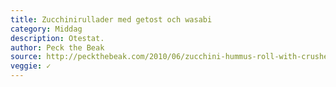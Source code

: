 ```yaml
---
title: Zucchinirullader med getost och wasabi
category: Middag
description: Otestat.
author: Peck the Beak
source: http://peckthebeak.com/2010/06/zucchini-hummus-roll-with-crushed-wasabi-peas-recipe/
veggie: ✓
---
```


